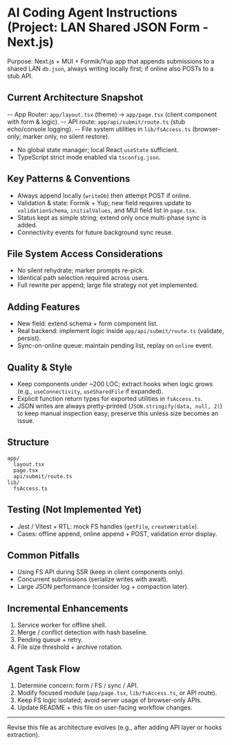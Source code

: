 # AI Coding Agent Instructions (Project: LAN Shared JSON Form - Next.js)

Purpose: Next.js + MUI + Formik/Yup app that appends submissions to a shared LAN `db.json`, always writing locally first; if online also POSTs to a stub API.

## Current Architecture Snapshot
-- App Router: `app/layout.tsx` (theme) -> `app/page.tsx` (client component with form & logic).
-- API route: `app/api/submit/route.ts` (stub echo/console logging).
-- File system utilities in `lib/fsAccess.ts` (browser-only; marker only, no silent restore).
- No global state manager; local React `useState` sufficient.
- TypeScript strict mode enabled via `tsconfig.json`.

## Key Patterns & Conventions
- Always append locally (`writeDb`) then attempt POST if online.
- Validation & state: Formik + Yup; new field requires update to `validationSchema`, `initialValues`, and MUI field list in `page.tsx`.
- Status kept as simple string; extend only once multi-phase sync is added.
- Connectivity events for future background sync reuse.

## File System Access Considerations
- No silent rehydrate; marker prompts re-pick.
- Identical path selection required across users.
- Full rewrite per append; large file strategy not yet implemented.

## Adding Features
- New field: extend schema + form component list.
- Real backend: implement logic inside `app/api/submit/route.ts` (validate, persist).
- Sync-on-online queue: maintain pending list, replay on `online` event.

## Quality & Style
- Keep components under ~200 LOC; extract hooks when logic grows (e.g., `useConnectivity`, `useSharedFile` if expanded).
- Explicit function return types for exported utilities in `fsAccess.ts`.
- JSON writes are always pretty-printed (`JSON.stringify(data, null, 2)`) to keep manual inspection easy; preserve this unless size becomes an issue.

## Structure
```
app/
  layout.tsx
  page.tsx
  api/submit/route.ts
lib/
  fsAccess.ts
```

## Testing (Not Implemented Yet)
- Jest / Vitest + RTL: mock FS handles (`getFile`, `createWritable`).
- Cases: offline append, online append + POST, validation error display.

## Common Pitfalls
- Using FS API during SSR (keep in client components only).
- Concurrent submissions (serialize writes with await).
- Large JSON performance (consider log + compaction later).

## Incremental Enhancements
1. Service worker for offline shell.
2. Merge / conflict detection with hash baseline.
3. Pending queue + retry.
4. File size threshold + archive rotation.

## Agent Task Flow
1. Determine concern: form / FS / sync / API.
2. Modify focused module (`app/page.tsx`, `lib/fsAccess.ts`, or API route).
3. Keep FS logic isolated; avoid server usage of browser-only APIs.
4. Update README + this file on user-facing workflow changes.

---
Revise this file as architecture evolves (e.g., after adding API layer or hooks extraction).
